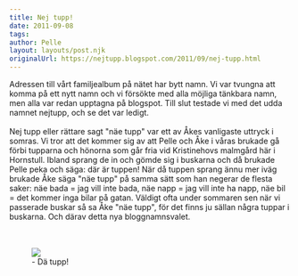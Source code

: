 ```yaml
---
title: Nej tupp!
date: 2011-09-08
tags: 	
author: Pelle
layout: layouts/post.njk
originalUrl: https://nejtupp.blogspot.com/2011/09/nej-tupp.html
---
```


Adressen till vårt familjealbum på nätet har bytt namn. Vi var tvungna att komma på ett nytt namn och vi försökte med alla möjliga tänkbara namn, men alla var redan upptagna på blogspot. Till slut testade vi med det udda namnet nejtupp, och se det var ledigt.<br><br>Nej tupp eller rättare sagt "näe tupp" var ett av Åkes vanligaste uttryck i somras. Vi tror att det kommer sig av att Pelle och Åke i våras brukade gå förbi tupparna och hönorna som går fria vid Kristinehovs malmgård här i Hornstull. Ibland sprang de in och gömde sig i buskarna och då brukade Pelle peka och säga: där är tuppen! När då tuppen sprang ännu mer iväg brukade Åke säga "näe tupp" på samma sätt som han negerar de flesta saker: näe bada = jag vill inte bada, näe napp = jag vill inte ha napp, näe bil = det kommer inga bilar på gatan. Väldigt ofta under sommaren sen när vi passerade buskar så sa Åke "näe tupp", för det finns ju sällan några tuppar i buskarna. Och därav detta nya bloggnamnsvalet.<br><br><br>

<figure>
	<img src="../../../img/2011/09/Hemmakring-_MG_8534.jpg">
	<figcaption>- Dä tupp!</figcaption>
</figure>


